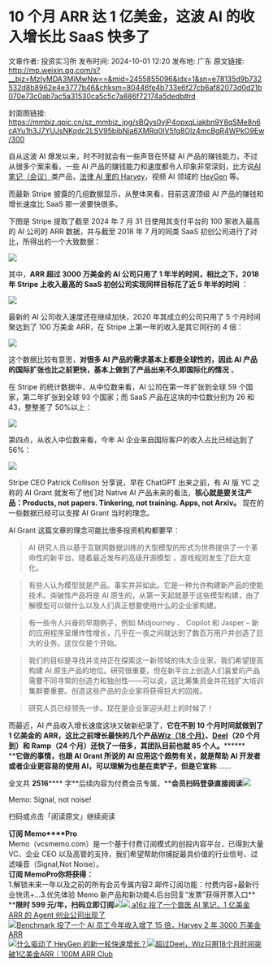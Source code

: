 # 10 个月 ARR 达 1 亿美金，这波 AI 的收入增长比 SaaS 快多了

文章作者: 投资实习所
发布时间: 2024-10-01 12:20
发布地: 广东
原文链接: http://mp.weixin.qq.com/s?__biz=MzIyMDA3MjMwNw==&mid=2455855096&idx=1&sn=e78135d9b732532d8b8962e4e3777b46&chksm=80446fe4b733e6f27cb6af82073d0d21b070e73c0ab7ac5a31530ca5c5c7a886f72174a5dedb#rd

封面图链接: https://mmbiz.qpic.cn/sz_mmbiz_jpg/sBQys0vjP4opxqLiakbn9Y8qSMe8n6cAYu1h3J7YUJsNKqdc2LSV95bibNia6XMRq0IV5fq8Olz4mcBgR4WPkO9Ew/300

自从这波 AI 爆发以来，时不时就会有一些声音在怀疑 AI 产品的赚钱能力，不过从很多个案来看，一些 AI
产品的赚钱能力和速度都令人印象非常深刻，比方说[AI
笔记（会议）](http://mp.weixin.qq.com/s?__biz=MzIyMDA3MjMwNw==&mid=2455855041&idx=1&sn=09c7fa2667ae5232024587daafabc931&chksm=80446fddb733e6cbff703c9d3a6502d32f3bc38dcd01fc27748ea0c635dfef56c0371afc5bea&scene=21#wechat_redirect)类产品，[法律
AI 里的
Harvey](http://mp.weixin.qq.com/s?__biz=MzIyMDA3MjMwNw==&mid=2455854990&idx=1&sn=20a4042e89dfcf4a3a4c70a9a8ab7647&chksm=80446f92b733e68491a05dc19e4416e341b5cf32e646b139a1377a712e10bb520e55db0702e5&scene=21#wechat_redirect)，视频
AI 领域的
[HeyGen](http://mp.weixin.qq.com/s?__biz=MzIyMDA3MjMwNw==&mid=2455854234&idx=1&sn=2f5331ded4e6653b7452b243874a7c61&chksm=80446c86b733e590b816bf2d05b54fadeca720f626090e6800907e289fa4ab0d18b26cf7300f&scene=21#wechat_redirect)
等。

而最新 Stripe 披露的几组数据显示，从整体来看，目前这波顶级 AI 产品的赚钱和增长速度比 SaaS 那一波要快很多。

下图是 Stripe 提取了截至 2024 年 7 月 31 日使用其支付平台的 100 家收入最高的 AI 公司的 ARR 数据，并与截至 2018 年
7 月的同类 SaaS 初创公司进行了对比，所得出的一个大致数据：

![](https://mmbiz.qpic.cn/sz_mmbiz_jpg/sBQys0vjP4opxqLiakbn9Y8qSMe8n6cAYy2Bl21udLwOHHXDU4v4g4GHa7OGMtqPia5VPzKsqwM5BjjnWErr4SBA/640?wx_fmt=jpeg&from=appmsg)

其中，**ARR 超过 3000 万美金的 AI 公司只用了 1 年半的时间，相比之下，2018 年 Stripe 上收入最高的 SaaS
初创公司实现同样目标花了近 5 年半的时间** ：

![](https://mmbiz.qpic.cn/sz_mmbiz_jpg/sBQys0vjP4opxqLiakbn9Y8qSMe8n6cAYl8p3OhKmurJlibuPVIK3lHo5SFs6knsLMLN29hOMbLqztia7KD0bugXA/640?wx_fmt=jpeg&from=appmsg)

最新的 AI 公司收入速度还在继续加快，2020 年其成立的公司只用了 5 个月时间聚达到了 100 万美金 ARR，在 Stripe
上第一年的收入是其它同行的 4 倍：

![](https://mmbiz.qpic.cn/sz_mmbiz_jpg/sBQys0vjP4opxqLiakbn9Y8qSMe8n6cAYZCHsD0fm4YG48mRr2yTEzibtMF7sa8dbrHHMG6mNrCibtcSicbIaxBtkg/640?wx_fmt=jpeg&from=appmsg)

这个数据比较有意思，**对很多 AI 产品的需求基本上都是全球性的，因此 AI 产品的国际扩张也比之前更快，基本上做到了产品出来不久即国际化的情况** 。

在 Stripe 的统计数据中，从中位数来看，AI 公司在第一年扩张到全球 59 个国家，第二年扩张到全球 93 个国家；而 SaaS
产品在这块的中位数分别为 26 和 43，整整差了 50%以上：

![](https://mmbiz.qpic.cn/sz_mmbiz_png/sBQys0vjP4opxqLiakbn9Y8qSMe8n6cAYAT3u9j3jF3xiasicdz3nUhvibgTk8ejowQh2bbVVEWDspzeJcqqQkNHDw/640?wx_fmt=png&from=appmsg)

第四点，从收入中位数来看，今年 AI 企业来自国际客户的收入占比已经达到了 56%：

![](https://mmbiz.qpic.cn/sz_mmbiz_png/sBQys0vjP4opxqLiakbn9Y8qSMe8n6cAYiaDgQaIbickU8gZ8KlicGyBu0Vm5ZUaVnVJiaVbO7kX0n0RSIB154zickrQ/640?wx_fmt=png&from=appmsg)

Stripe CEO Patrick Collison 分享说，早在 ChatGPT 出来之前，有 AI 版 YC 之称的 AI Grant 就发布了他们对
Native AI 产品未来的看法，**核心就是要关注产品：Products, not papers. Tinkering, not training.
Apps, not Arxiv。** 现在的一些数据已经可以支撑 AI Grant 当时的理念。

AI Grant 这篇文章的理念可能比很多投资机构都要早：

> AI 研究人员以基于互联网数据训练的大型模型的形式为世界提供了一个革命性的新平台。随着最近发布的高级开源模型 ，游戏规则发生了巨大变化。

> 有些人认为模型就是产品。事实并非如此。它是一种允许构建新产品的使能技术。突破性产品将是 AI
> 原生的，从第一天起就基于这些模型构建，由了解模型可以做什么以及人们真正想要使用什么的企业家构建。

> 有一些令人兴奋的早期例子，例如 Midjourney 、 Copilot 和 Jasper –
> 新的应用程序呈爆炸性增长，几乎在一夜之间就达到了数百万用户并创造了巨大的业务。这仅仅是个开始。

> 我们的目标是寻找并支持正在探索这一新领域的伟大企业家。我们希望提高构建 AI
> 原生产品的地位。研究很重要，但在新平台上创造人们喜爱的产品需要不同寻常的创造力和独创性——可以说，这比筹集资金并花钱扩大培训集群要重要。创造这些产品的企业家将获得巨大的回报。

> 研究人员已经领先一步。现在是企业家迎头赶上的时候了！

而最近，AI 产品收入增长速度这块又破新纪录了，**它在不到 10 个月时间就做到了 1 亿美金的 ARR，这比之前增长最快的几个产品[Wiz（18
个月）](http://mp.weixin.qq.com/s?__biz=MzIyMDA3MjMwNw==&mid=2455850475&idx=1&sn=4aa0570668ba2919fd416c9946bd2f34&chksm=80447df7b733f4e198db8ac2027de72026f5c1507a9ea59b4d5375d3cf1fa44624a6d866b27c&scene=21#wechat_redirect)、[Deel](http://mp.weixin.qq.com/s?__biz=MzIyMDA3MjMwNw==&mid=2455850036&idx=1&sn=2d0dda9a138f225d300b1e9bf5dd18f0&chksm=80447c28b733f53e7e5aa72a1b3b1b07042b50e50edf9e483604bd565fd92c346cf93c91d09a&scene=21#wechat_redirect)（20
个月到）和 Ramp（24 个月）还快了一倍多，其团队目前也就 85 个人。********  
****它做的事情，也跟 AI Grant 所说的 AI 应用这个趋势有关，就是帮助 AI 开发者或者企业更容易的使用
AI，可以理解为也是在卖铲子，但是它宣称** ……

全文共 **2516******
字**后续内容为付费会员专属，****会员扫码登录直接阅读**![](https://mmbiz.qpic.cn/sz_mmbiz_png/sBQys0vjP4opxqLiakbn9Y8qSMe8n6cAYIOGeDglhJgTJfv8RJs1AMOWUYOS2tphjZzd6bWH6IeHMUSCM1IcDsA/640?wx_fmt=png&from=appmsg)  

Memo: Signal, not noise!

扫码或点击「阅读原文」继续阅读

**订阅 Memo****Pro**  
Memo（vcsmemo.com）是一个基于付费订阅模式的创投内容平台，已得到大量 VC、企业 CEO
以及高管的支持，我们希望帮助你捕捉最具价值的行业信号、过滤噪音（Signal,Not Noise）。  
**订阅 Memo****Pro****你将获得：**  
1.解锁未来一年以及之前的所有会员专属内容2.邮件订阅功能：付费内容+最新行业快讯+...3.优先体验 Memo
新产品和新功能4.后台回复“发票”获得开票入口**  
****限时 599
元/年，扫码立即订阅**![](https://mmbiz.qpic.cn/mmbiz_png/mrJibAziaMQhQGoNHniac6wGOyRe172dlS0HCYicyjiaCTtly2pULIz6YPNsXeRjoQFSuDYezsia4ibhbAc1X3GKtVRyw/640?wx_fmt=png&wxfrom=5&wx_lazy=1&wx_co=1)[![](https://mmbiz.qpic.cn/sz_mmbiz_jpg/sBQys0vjP4rBNXtFZh9OgAKk45P7SLkiciaBfibmP9Rcc8Vcrs82Skgf7IKGTCpw2Nic6WRibhkURuMzzo1jS6Biah6A/640?wx_fmt=jpeg)
a16z 投了一个兽医 AI 笔记，1 亿美金 ARR 的 Agent
创业公司出现了](https://mp.weixin.qq.com/s?__biz=MzIyMDA3MjMwNw==&mid=2455855041&idx=1&sn=09c7fa2667ae5232024587daafabc931&chksm=80446fddb733e6cbff703c9d3a6502d32f3bc38dcd01fc27748ea0c635dfef56c0371afc5bea&scene=21#wechat_redirect)  
[![](https://mmbiz.qpic.cn/sz_mmbiz_jpg/sBQys0vjP4p8a2KtjfQicIOuGZfKQQwTJUZic3FDIO0PWf1qNia1xKUcvxglfBPlyoejWCCPDnsxXvexWT5amMJyg/640?wx_fmt=jpeg)Benchmark
投了一个 AI 员工今年收入增了 15 倍，Harvey 2 年 3000 万美金
ARR](https://mp.weixin.qq.com/s?__biz=MzIyMDA3MjMwNw==&mid=2455854990&idx=1&sn=20a4042e89dfcf4a3a4c70a9a8ab7647&chksm=80446f92b733e68491a05dc19e4416e341b5cf32e646b139a1377a712e10bb520e55db0702e5&scene=21#wechat_redirect)  
[![](https://mmbiz.qpic.cn/sz_mmbiz_jpg/sBQys0vjP4pTXbIgsTibVBDypZ2iaZap9DKgBvzZIkR97AxcmsibY9BwSVbB09GianZbaTUzsqZ51cRlHREsSdaTSA/640?wx_fmt=jpeg)什么驱动了
HeyGen
的新一轮快速增长？](https://mp.weixin.qq.com/s?__biz=MzIyMDA3MjMwNw==&mid=2455854234&idx=1&sn=2f5331ded4e6653b7452b243874a7c61&chksm=80446c86b733e590b816bf2d05b54fadeca720f626090e6800907e289fa4ab0d18b26cf7300f&scene=21#wechat_redirect)[![](https://mmbiz.qpic.cn/mmbiz_jpg/sBQys0vjP4r0kMRVVj5Y1xdy9gD6I7ibLlxpStv5nuPdZCR1AOVFVQ2q7xt6pCr8fAypNibSXDJuScKDm8Zx8eMA/640?wx_fmt=jpeg)超过Deel，Wiz只用18个月时间突破1亿美金ARR｜100M
ARR
Club](https://mp.weixin.qq.com/s?__biz=MzIyMDA3MjMwNw==&mid=2455850036&idx=1&sn=2d0dda9a138f225d300b1e9bf5dd18f0&chksm=80447c28b733f53e7e5aa72a1b3b1b07042b50e50edf9e483604bd565fd92c346cf93c91d09a&scene=21#wechat_redirect)

  


